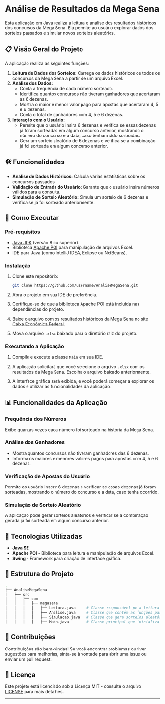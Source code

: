 
# Análise de Resultados da Mega Sena

Esta aplicação em Java realiza a leitura e análise dos resultados históricos dos concursos da Mega Sena. Ela permite ao usuário explorar dados dos sorteios passados e simular novos sorteios aleatórios.

## 📋 Visão Geral do Projeto

A aplicação realiza as seguintes funções:

1. **Leitura de Dados dos Sorteios:** Carrega os dados históricos de todos os concursos da Mega Sena a partir de um arquivo Excel.
2. **Análise dos Dados:**
   - Conta a frequência de cada número sorteado.
   - Identifica quantos concursos não tiveram ganhadores que acertaram as 6 dezenas.
   - Mostra o maior e menor valor pago para apostas que acertaram 4, 5 e 6 dezenas.
   - Conta o total de ganhadores com 4, 5 e 6 dezenas.
3. **Interação com o Usuário:**
   - Permite que o usuário insira 6 dezenas e verifica se essas dezenas já foram sorteadas em algum concurso anterior, mostrando o número do concurso e a data, caso tenham sido sorteadas.
   - Gera um sorteio aleatório de 6 dezenas e verifica se a combinação já foi sorteada em algum concurso anterior.

## 🛠️ Funcionalidades

- **Análise de Dados Históricos:** Calcula várias estatísticas sobre os concursos passados.
- **Validação de Entrada do Usuário:** Garante que o usuário insira números válidos para a consulta.
- **Simulação de Sorteio Aleatório:** Simula um sorteio de 6 dezenas e verifica se já foi sorteado anteriormente.

## 🚀 Como Executar

### Pré-requisitos

- [Java JDK](https://www.oracle.com/java/technologies/javase-jdk11-downloads.html) (versão 8 ou superior).
- Biblioteca [Apache POI](https://poi.apache.org/) para manipulação de arquivos Excel.
- IDE para Java (como IntelliJ IDEA, Eclipse ou NetBeans).

### Instalação

1. Clone este repositório:

   ```bash
   git clone https://github.com/username/AnaliseMegaSena.git
   ```

2. Abra o projeto em sua IDE de preferência.

3. Certifique-se de que a biblioteca Apache POI está incluída nas dependências do projeto.

4. Baixe o arquivo com os resultados históricos da Mega Sena no site [Caixa Econômica Federal](https://loterias.caixa.gov.br/Paginas/Mega-Sena.aspx).

5. Mova o arquivo `.xlsx` baixado para o diretório raiz do projeto.

### Executando a Aplicação

1. Compile e execute a classe `Main` em sua IDE.

2. A aplicação solicitará que você selecione o arquivo `.xlsx` com os resultados da Mega Sena. Escolha o arquivo baixado anteriormente.

3. A interface gráfica será exibida, e você poderá começar a explorar os dados e utilizar as funcionalidades da aplicação.

## 📊 Funcionalidades da Aplicação

### Frequência dos Números

Exibe quantas vezes cada número foi sorteado na história da Mega Sena.

### Análise dos Ganhadores

- Mostra quantos concursos não tiveram ganhadores das 6 dezenas.
- Informa os maiores e menores valores pagos para apostas com 4, 5 e 6 dezenas.

### Verificação de Apostas do Usuário

Permite ao usuário inserir 6 dezenas e verificar se essas dezenas já foram sorteadas, mostrando o número do concurso e a data, caso tenha ocorrido.

### Simulação de Sorteio Aleatório

A aplicação pode gerar sorteios aleatórios e verificar se a combinação gerada já foi sorteada em algum concurso anterior.

## 🔧 Tecnologias Utilizadas

- **Java SE**
- **Apache POI** - Biblioteca para leitura e manipulação de arquivos Excel.
- **Swing** - Framework para criação de interface gráfica.

## 📁 Estrutura do Projeto

```bash
.
├── AnaliseMegaSena
│   ├── src
│   │   ├── com
│   │   │   ├── megasena
│   │   │   │   ├── Leitura.java     # Classe responsável pela leitura e processamento dos dados do arquivo.
│   │   │   │   ├── Analise.java     # Classe que contém as funções para análise dos dados.
│   │   │   │   ├── Simulacao.java   # Classe que gera sorteios aleatórios e verifica se já foram sorteados.
│   │   │   │   ├── Main.java        # Classe principal que inicializa a aplicação.
```

## 🤝 Contribuições

Contribuições são bem-vindas! Se você encontrar problemas ou tiver sugestões para melhorias, sinta-se à vontade para abrir uma issue ou enviar um pull request.

## 📜 Licença

Este projeto está licenciado sob a Licença MIT - consulte o arquivo [LICENSE](LICENSE) para mais detalhes.

---

